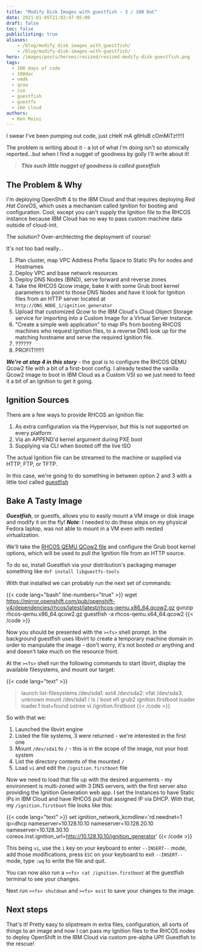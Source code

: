 ```yaml
---
title: "Modify Disk Images with guestfish - 3 / 100 DoC"
date: 2021-01-05T21:02:47-05:00
draft: false
toc: false
publiclisting: true
aliases:
    - /blog/modify_disk_images_with_guestfish/
    - /blog/modify-disk-images-with-guestfish/
hero: /images/posts/heroes/resized/resized-modify-disk-guestfish.png
tags:
  - 100 days of code
  - 100doc
  - vmdk
  - qcow
  - iso
  - guestfish
  - guestfs
  - ibm cloud
authors:
  - Ken Moini
---
```



I swear I've been pumping out code, just cHeK mA gItHuB cOmMiTz!!!!1

The problem is writing about it - a lot of what I'm doing isn't so atomically reported...but when I find a nugget of goodness by golly I'll write about it!

> ***This such little nugget of goodness is called guestfish***

## The Problem & Why

I'm deploying OpenShift 4 to the IBM Cloud and that requires deploying *Red Hat CoreOS*, which uses a mechanism called *Ignition* for booting and configuration.  Cool, except you can't supply the Ignition file to the RHCOS instance because IBM Cloud has no way to pass custom machine data outside of cloud-init.

The solution?  Over-archtecting the deployment of course!

It's not too bad really...

1. Plan cluster, map VPC Address Prefix Space to Static IPs for nodes and Hostnames
2. Deploy VPC and base network resources
3. Deploy DNS Nodes (BIND), serve forward and reverse zones
4. Take the RHCOS Qcow image, bake it with some Grub boot kernel parameters to point to those DNS Nodes and have it look for Ignition files from an HTTP server located at `http://DNS_NODE_1/ignition_generator` 
5. Upload that customized Qcow to the IBM Cloud's Cloud Object Storage service for importing into a Custom Image for a Virtual Server Instance.
6. "Create a simple web application" to map IPs from booting RHCOS machines who request Ignition files, to a reverse DNS look up for the matching hostname and serve the required Ignition file.
7. ??????
8. PROFIT!!!!!1

***We're at step 4 in this story*** - the goal is to configure the RHCOS QEMU Qcow2 file with a bit of a first-boot config.  I already tested the vanilla Qcow2 image to boot in IBM Cloud as a Custom VSI so we just need to feed it a bit of an Ignition to get it going.

## Ignition Sources

There are a few ways to provide RHCOS an Ignition file:

1. As extra configuration via the Hypervisor, but this is not supported on every platform
2. Via an APPEND'd kernel argument during PXE boot
3. Supplying via CLI when booted off the live ISO

The actual Ignition file can be streamed to the machine or supplied via HTTP, FTP, or TFTP.

In this case, we're going to do something in between option 2 and 3 with a little tool called [guestfish](https://libguestfs.org/guestfish.1.html)

## Bake A Tasty Image

***Guestfish***, or guestfs, allows you to easily mount a VM image or disk image and modify it on the fly!  ***Note***: I needed to do these steps on my physical Fedora laptop, was not able to mount in a VM even with nested virtualization.

We'll take the [RHCOS QEMU QCow2 file](https://mirror.openshift.com/pub/openshift-v4/dependencies/rhcos/latest/latest/) and configure the Grub boot kernel options, which will be used to pull the Ignition file from an HTTP source.

To do so, install Guestfish via your distribution's packaging manager something like `dnf install libguestfs-tools`

With that installed we can probably run the next set of commands:

{{< code lang="bash" line-numbers="true" >}}
wget https://mirror.openshift.com/pub/openshift-v4/dependencies/rhcos/latest/latest/rhcos-qemu.x86_64.qcow2.gz
gunzip rhcos-qemu.x86_64.qcow2.gz
guestfish -a rhcos-qemu.x64_64.qcow2
{{< /code >}}

Now you should be presented with the `><fs>` shell prompt.  In the background guestfish uses libvirt to create a temporary machine domain in order to manipulate the image - don't worry, it's not booted or anything and and doesn't take much on the resource front.

At the `><fs>` shell run the following commands to start libvirt, display the available filesystems, and mount our target:

{{< code lang="text" >}}
><fs> launch
><fs> list-filesystems
/dev/sda1: ext4
/dev/sda2: vfat
/dev/sda3: unknown
><fs> mount /dev/sda1 /
><fs> ls /
boot
efi
grub2
ignition.firstboot
loader
loader.1
lost+found
ostree
><fs> vi /ignition.firstboot
{{< /code >}}

So with that we:

1. Launched the libvirt engine
2. Listed the file systems, 3 were returned - we're interested in the first one
3. Mount `/dev/sda1` to `/` - this is in the scope of the image, not your host system
4. List the directory contents of the mounted `/`
5. Load `vi` and edit the `/ignition.firstboot` file

Now we need to load that file up with the desired arguements - my environment is multi-zoned with 3 DNS servers, with the first server also providing the Ignition Generation web app.  I set the Instances to have Static IPs in IBM Cloud and have RHCOS pull that assigned IP via DHCP.  With that, my `/ignition.firstboot` file looks like this:

{{< code lang="text" >}}
set ignition_network_kcmdline='rd.neednet=1 ip=dhcp nameserver=10.128.10.10 nameserver=10.128.20.10 nameserver=10.128.30.10 coreos.inst.ignition_url=http://10.128.10.10/ignition_generator'
{{< /code >}}

This being `vi`, use the `i` key on your keyboard to enter `--INSERT--` mode, add those modifications, press `ESC` on your keyboard to exit `--INSERT--` mode, type `:wq` to write the file and quit.

You can now also run a `><fs> cat /ignition.firstboot` at the guestfish terminal to see your changes.

Next run `><fs> shutdown` and `><fs> exit` to save your changes to the image.

## Next steps

That's it!  Pretty easy to slipstream in extra files, configuration, all sorts of things to an image and now I can pass my Ignition files to the RHCOS nodes to deploy OpenShift in the IBM Cloud via custom pre-alpha UPI!  Guestfish to the rescue!